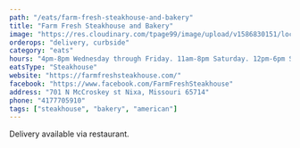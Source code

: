 ```yaml
---
path: "/eats/farm-fresh-steakhouse-and-bakery"
title: "Farm Fresh Steakhouse and Bakery"
image: "https://res.cloudinary.com/tpage99/image/upload/v1586830151/local417eats/local417eatslogo.png"
orderops: "delivery, curbside"
category: "eats"
hours: "4pm-8pm Wednesday through Friday. 11am-8pm Saturday. 12pm-6pm Sunday"
eatsType: "Steakhouse"
website: "https://farmfreshsteakhouse.com/"
facebook: "https://www.facebook.com/FarmFreshSteakhouse"
address: "701 N McCroskey st Nixa, Missouri 65714"
phone: "4177705910"
tags: ["steakhouse", "bakery", "american"]
---
```


Delivery available via restaurant.
